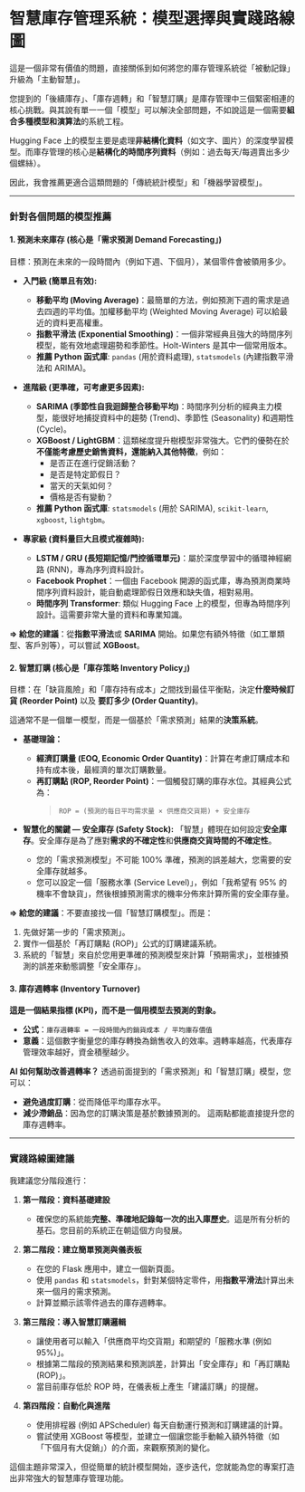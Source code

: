 # 智慧庫存管理系統：模型選擇與實踐路線圖

這是一個非常有價值的問題，直接關係到如何將您的庫存管理系統從「被動記錄」升級為「主動智慧」。

您提到的「後續庫存」、「庫存週轉」和「智慧訂購」是庫存管理中三個緊密相連的核心挑戰。與其說有單一一個「模型」可以解決全部問題，不如說這是一個需要**組合多種模型和演算法**的系統工程。

Hugging Face 上的模型主要是處理**非結構化資料**（如文字、圖片）的深度學習模型。而庫存管理的核心是**結構化的時間序列資料**（例如：過去每天/每週賣出多少個螺絲）。

因此，我會推薦更適合這類問題的「傳統統計模型」和「機器學習模型」。

---

### 針對各個問題的模型推薦

#### 1. 預測未來庫存 (核心是「需求預測 Demand Forecasting」)

目標：預測在未來的一段時間內（例如下週、下個月），某個零件會被領用多少。

*   **入門級 (簡單且有效):**
    *   **移動平均 (Moving Average)**：最簡單的方法，例如預測下週的需求是過去四週的平均值。加權移動平均 (Weighted Moving Average) 可以給最近的資料更高權重。
    *   **指數平滑法 (Exponential Smoothing)**：一個非常經典且強大的時間序列模型，能有效地處理趨勢和季節性。Holt-Winters 是其中一個常用版本。
    *   **推薦 Python 函式庫**: `pandas` (用於資料處理), `statsmodels` (內建指數平滑法和 ARIMA)。

*   **進階級 (更準確，可考慮更多因素):**
    *   **SARIMA (季節性自我迴歸整合移動平均)**：時間序列分析的經典主力模型，能很好地捕捉資料中的趨勢 (Trend)、季節性 (Seasonality) 和週期性 (Cycle)。
    *   **XGBoost / LightGBM**：這類梯度提升樹模型非常強大。它們的優勢在於**不僅能考慮歷史銷售資料，還能納入其他特徵**，例如：
        *   是否正在進行促銷活動？
        *   是否是特定節假日？
        *   當天的天氣如何？
        *   價格是否有變動？
    *   **推薦 Python 函式庫**: `statsmodels` (用於 SARIMA), `scikit-learn`, `xgboost`, `lightgbm`。

*   **專家級 (資料量巨大且模式複雜時):**
    *   **LSTM / GRU (長短期記憶/門控循環單元)**：屬於深度學習中的循環神經網路 (RNN)，專為序列資料設計。
    *   **Facebook Prophet**：一個由 Facebook 開源的函式庫，專為預測商業時間序列資料設計，能自動處理節假日效應和缺失值，相對易用。
    *   **時間序列 Transformer**: 類似 Hugging Face 上的模型，但專為時間序列設計。這需要非常大量的資料和專業知識。

**⇒ 給您的建議**：從**指數平滑法**或 **SARIMA** 開始。如果您有額外特徵（如工單類型、客戶別等），可以嘗試 **XGBoost**。

#### 2. 智慧訂購 (核心是「庫存策略 Inventory Policy」)

目標：在「缺貨風險」和「庫存持有成本」之間找到最佳平衡點，決定**什麼時候訂貨 (Reorder Point)** 以及 **要訂多少 (Order Quantity)**。

這通常不是一個單一模型，而是一個基於「需求預測」結果的**決策系統**。

*   **基礎理論：**
    *   **經濟訂購量 (EOQ, Economic Order Quantity)**：計算在考慮訂購成本和持有成本後，最經濟的單次訂購數量。
    *   **再訂購點 (ROP, Reorder Point)**：一個觸發訂購的庫存水位。其經典公式為：
        > `ROP = (預測的每日平均需求量 × 供應商交貨期) + 安全庫存`

*   **智慧化的關鍵 — 安全庫存 (Safety Stock):**
    「智慧」體現在如何設定**安全庫存**。安全庫存是為了應對**需求的不確定性**和**供應商交貨時間的不確定性**。
    *   您的「需求預測模型」不可能 100% 準確，預測的誤差越大，您需要的安全庫存就越多。
    *   您可以設定一個「服務水準 (Service Level)」，例如「我希望有 95% 的機率不會缺貨」，然後根據預測需求的機率分佈來計算所需的安全庫存量。

**⇒ 給您的建議**：不要直接找一個「智慧訂購模型」。而是：
1.  先做好第一步的「需求預測」。
2.  實作一個基於「再訂購點 (ROP)」公式的訂購建議系統。
3.  系統的「智慧」來自於您用更準確的預測模型來計算「預期需求」，並根據預測的誤差來動態調整「安全庫存」。

#### 3. 庫存週轉率 (Inventory Turnover)

**這是一個結果指標 (KPI)，而不是一個用模型去預測的對象。**

*   **公式**：`庫存週轉率 = 一段時間內的銷貨成本 / 平均庫存價值`
*   **意義**：這個數字衡量您的庫存轉換為銷售收入的效率。週轉率越高，代表庫存管理效率越好，資金積壓越少。

**AI 如何幫助改善週轉率？**
透過前面提到的「需求預測」和「智慧訂購」模型，您可以：
*   **避免過度訂購**：從而降低平均庫存水平。
*   **減少滯銷品**：因為您的訂購決策是基於數據預測的。
這兩點都能直接提升您的庫存週轉率。

---

### 實踐路線圖建議

我建議您分階段進行：

1.  **第一階段：資料基礎建設**
    *   確保您的系統能**完整、準確地記錄每一次的出入庫歷史**。這是所有分析的基石。您目前的系統正在朝這個方向發展。

2.  **第二階段：建立簡單預測與儀表板**
    *   在您的 Flask 應用中，建立一個新頁面。
    *   使用 `pandas` 和 `statsmodels`，針對某個特定零件，用**指數平滑法**計算出未來一個月的需求預測。
    *   計算並顯示該零件過去的庫存週轉率。

3.  **第三階段：導入智慧訂購邏輯**
    *   讓使用者可以輸入「供應商平均交貨期」和期望的「服務水準 (例如 95%)」。
    *   根據第二階段的預測結果和預測誤差，計算出「安全庫存」和「再訂購點 (ROP)」。
    *   當目前庫存低於 ROP 時，在儀表板上產生「建議訂購」的提醒。

4.  **第四階段：自動化與進階**
    *   使用排程器 (例如 APScheduler) 每天自動運行預測和訂購建議的計算。
    *   嘗試使用 XGBoost 等模型，並建立一個讓您能手動輸入額外特徵（如「下個月有大促銷」）的介面，來觀察預測的變化。

這個主題非常深入，但從簡單的統計模型開始，逐步迭代，您就能為您的專案打造出非常強大的智慧庫存管理功能。
